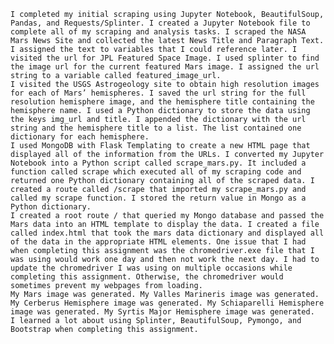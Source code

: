 	I completed my initial scraping using Jupyter Notebook, BeautifulSoup, Pandas, and Requests/Splinter. I created a Jupyter Notebook file to complete all of my scraping and analysis tasks. I scraped the NASA Mars News Site and collected the latest News Title and Paragraph Text. I assigned the text to variables that I could reference later. I visited the url for JPL Featured Space Image. I used splinter to find the image url for the current featured Mars image. I assigned the url string to a variable called featured_image_url.
	I visited the USGS Astrogeology site to obtain high resolution images for each of Mars’ hemispheres. I saved the url string for the full resolution hemisphere image, and the hemisphere title containing the hemisphere name. I used a Python dictionary to store the data using the keys img_url and title. I appended the dictionary with the url string and the hemisphere title to a list. The list contained one dictionary for each hemisphere. 
	I used MongoDB with Flask Templating to create a new HTML page that displayed all of the information from the URLs. I converted my Jupyter Notebook into a Python script called scrape_mars.py. It included a function called scrape which executed all of my scraping code and returned one Python dictionary containing all of the scraped data. I created a route called /scrape that imported my scrape_mars.py and called my scrape function. I stored the return value in Mongo as a Python dictionary.
	I created a root route / that queried my Mongo database and passed the Mars data into an HTML template to display the data. I created a file called index.html that took the mars data dictionary and displayed all of the data in the appropriate HTML elements. One issue that I had when completing this assignment was the chromedriver.exe file that I was using would work one day and then not work the next day. I had to update the chromedriver I was using on multiple occasions while completing this assignment. Otherwise, the chromedriver would sometimes prevent my webpages from loading.
	My Mars image was generated. My Valles Marineris image was generated.  My Cerberus Hemisphere image was generated. My Schiaparelli Hemisphere image was generated. My Syrtis Major Hemisphere image was generated. 
	I learned a lot about using Splinter, BeautifulSoup, Pymongo, and Bootstrap when completing this assignment. 
